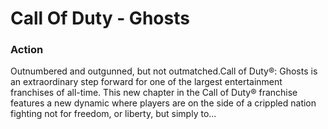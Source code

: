 # Call Of Duty - Ghosts

### Action

Outnumbered and outgunned, but not outmatched.Call of Duty®: Ghosts is an extraordinary step forward for one of the largest entertainment franchises of all-time. This new chapter in the Call of Duty® franchise features a new dynamic where players are on the side of a crippled nation fighting not for freedom, or liberty, but simply to...